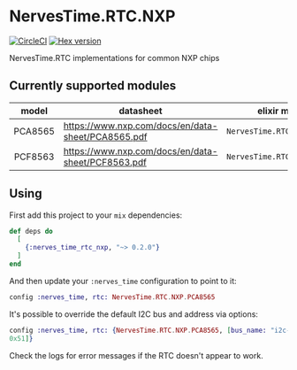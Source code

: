 # NervesTime.RTC.NXP

[![CircleCI](https://circleci.com/gh/nerves-time/nerves_time_rtc_nxp.svg?style=svg)](https://circleci.com/gh/nerves-time/nerves_time_rtc_nxp)
[![Hex version](https://img.shields.io/hexpm/v/nerves_time_rtc_nxp.svg "Hex version")](https://hex.pm/packages/nerves_time_rtc_nxp)

NervesTime.RTC implementations for common NXP chips

## Currently supported modules

|model|datasheet|elixir module|
|:---:|---------|-------------|
| PCA8565 | https://www.nxp.com/docs/en/data-sheet/PCA8565.pdf | `NervesTime.RTC.NXP.PCA8565` |
| PCF8563 | https://www.nxp.com/docs/en/data-sheet/PCF8563.pdf | `NervesTime.RTC.NXP.PCF8563` |

## Using

First add this project to your `mix` dependencies:

```elixir
def deps do
  [
    {:nerves_time_rtc_nxp, "~> 0.2.0"}
  ]
end
```

And then update your `:nerves_time` configuration to point to it:

```elixir
config :nerves_time, rtc: NervesTime.RTC.NXP.PCA8565
```

It's possible to override the default I2C bus and address via options:

```elixir
config :nerves_time, rtc: {NervesTime.RTC.NXP.PCA8565, [bus_name: "i2c-2", address:
0x51]}
```

Check the logs for error messages if the RTC doesn't appear to work.
